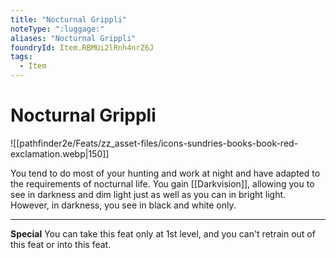 ```yaml
---
title: "Nocturnal Grippli"
noteType: ":luggage:"
aliases: "Nocturnal Grippli"
foundryId: Item.RBMUi2lRnh4nrZ6J
tags:
  - Item
---
```


# Nocturnal Grippli
![[pathfinder2e/Feats/zz_asset-files/icons-sundries-books-book-red-exclamation.webp|150]]

You tend to do most of your hunting and work at night and have adapted to the requirements of nocturnal life. You gain [[Darkvision]], allowing you to see in darkness and dim light just as well as you can in bright light. However, in darkness, you see in black and white only.

* * *

**Special** You can take this feat only at 1st level, and you can't retrain out of this feat or into this feat.
